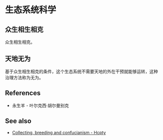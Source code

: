 # 生态系统科学

## 众生相生相克

众生相生相克。

## 天地无为

基于众生相生相克的条件，这个生态系统不需要天地的外在干预就能够运转，这种治理方法称为无为。

## References

- 永生羊 - 叶尔克西·胡尔曼别克

## See also

- [Collecting, breeding and confucianism - Hcpty](https://github.com/Hcpty/collecting-breeding-and-confucianism)
